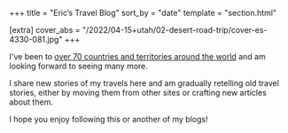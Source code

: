 +++
title = "Eric’s Travel Blog"
sort_by = "date"
template = "section.html"

[extra]
cover_abs = "/2022/04-15+utah/02-desert-road-trip/cover-es-4330-081.jpg"
+++

I've been to [over 70 countries and territories around the world](/countries/) and am looking forward to seeing many more.

I share new stories of my travels here and am gradually retelling old travel stories, either by moving them from other sites or crafting new articles about them.

I hope you enjoy following this or another of my blogs!
